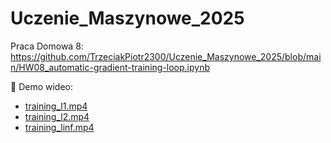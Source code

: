 # Uczenie_Maszynowe_2025
Praca Domowa 8: https://github.com/TrzeciakPiotr2300/Uczenie_Maszynowe_2025/blob/main/HW08_automatic-gradient-training-loop.ipynb

🎥 Demo wideo:

- [training_l1.mp4](https://students.mimuw.edu.pl/~pt430187/training_l1.mp4)
- [training_l2.mp4](https://students.mimuw.edu.pl/~pt430187/training_l2.mp4)
- [training_linf.mp4](https://students.mimuw.edu.pl/~pt430187/training_linf.mp4)
